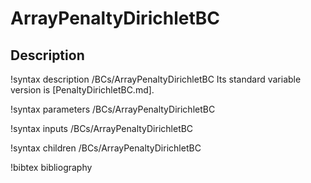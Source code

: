 # ArrayPenaltyDirichletBC

## Description

!syntax description /BCs/ArrayPenaltyDirichletBC
Its standard variable version is [PenaltyDirichletBC.md].

!syntax parameters /BCs/ArrayPenaltyDirichletBC

!syntax inputs /BCs/ArrayPenaltyDirichletBC

!syntax children /BCs/ArrayPenaltyDirichletBC

!bibtex bibliography
